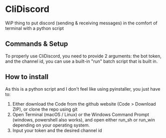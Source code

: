 # CliDiscord
WiP thing to put discord (sending &amp; receiving messages) in the comfort of terminal with a python script
## Commands & Setup
To properly use CliDiscord, you need to provide 2 arguments: the bot token, and the channel id, you can use a built-in "run" batch script that is built in.
## How to install
As this is a python script and I don't feel like using pyinstaller, you just have to:
1) Either download the Code from the github website (Code > Download ZIP), or clone the repo using git
2) Open Terminal (macOS / Linux) or the Windows Command Prompt (windows, powershell also works), and open either run_sh or run_win depending on your operating system.
3) Input your token and the desired channel id
